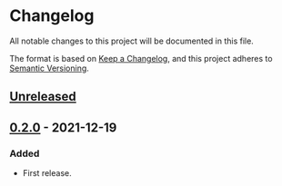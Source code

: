 # Changelog
All notable changes to this project will be documented in this file.

The format is based on [Keep a Changelog](https://keepachangelog.com/en/1.0.0/),
and this project adheres to [Semantic Versioning](https://semver.org/spec/v2.0.0.html).


## [Unreleased]

## [0.2.0] - 2021-12-19
### Added
- First release.

[Unreleased]: https://github.com/mario-bermonti/mspelling/compare/v0.2.0...HEAD
[0.2.0]: https://github.com/mario-bermonti/mspelling/compare/releases/tag/v0.2.0
